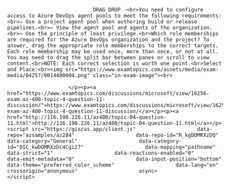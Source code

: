 <p class="card-text">
							
								DRAG DROP -<br>You need to configure access to Azure DevOps agent pools to meet the following requirements:<br>✑ Use a project agent pool when authoring build or release pipelines.<br>✑ View the agent pool and agents of the organization.<br>✑ Use the principle of least privilege.<br>Which role memberships are required for the Azure DevOps organization and the project? To answer, drag the appropriate role memberships to the correct targets. Each role membership may be used once, more than once, or not at all. You may need to drag the split bar between panes or scroll to view content.<br>NOTE: Each correct selection is worth one point.<br>Select and Place:<br><img src="https://www.examtopics.com/assets/media/exam-media/04257/0014400004.png" class="in-exam-image"><br>
							
						</p><p><a href="https://www.examtopics.com/discussions/microsoft/view/16256-exam-az-400-topic-4-question-11-discussion/">https://www.examtopics.com/discussions/microsoft/view/16256-exam-az-400-topic-4-question-11-discussion/</a></p><p><a href="http://116.198.226.11/az400/topic-04-question-11.html">http://116.198.226.11/az400/topic-04-question-11.html</a></p><script src="https://giscus.app/client.js"                    data-repo="azsamples/az204"                    data-repo-id="R_kgDOMRXzDQ"                    data-category="General"                    data-category-id="DIC_kwDOMRXzDc4Cgi27"                    data-mapping="pathname"                    data-strict="1"                    data-reactions-enabled="0"                    data-emit-metadata="0"                    data-input-position="bottom"                    data-theme="preferred_color_scheme"                    data-lang="en"                    crossorigin="anonymous"                    async>                    </script>